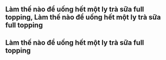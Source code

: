 ## Làm thế nào để uống hết một ly trà sữa full topping, Làm thế nào để uống hết một ly trà sữa full topping

## Làm thế nào để uống hết một ly trà sữa full topping
